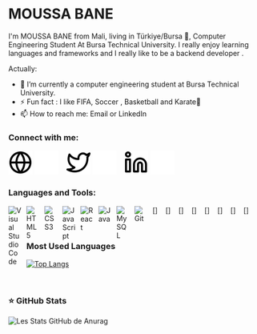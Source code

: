# MOUSSA BANE
I'm MOUSSA BANE from Mali, living in Türkiye/Bursa 🌴, Computer Engineering Student At Bursa Technical University. I really enjoy learning languages and frameworks and I really like to be a backend developer . 

<!--
**MoussaBane/MoussaBane** is a ✨ _special_ ✨ repository because its `README.md` (this file) appears on your GitHub profile.
-->
Actually:

- 🔭 I’m currently a computer engineering student at Bursa Technical University.
- ⚡ Fun fact : I like FIFA, Soccer , Basketball and Karate🥋 
- 📫 How to reach me: Email or LinkedIn 



### Connect with me:

[![img_contact](./img/globe-light.svg)](https://moussabane.com#gh-light-mode-only)
[![img_contact](./img/globe-dark.svg)](https://moussabane.com#gh-dark-mode-only)
&nbsp;&nbsp;
[![img_contact](./img/twitter-light.svg)](https://twitter.com/banemoussa2001#gh-light-mode-only)
[![img_contact](./img/twitter-dark.svg)](https://twitter.com/banemoussa2001#gh-dark-mode-only)
&nbsp;&nbsp; 
[![img_contact](./img/linkedin-light.svg)](https://www.linkedin.com/in/moussa-bane-19b5a91ba/#gh-light-mode-only)
[![img_contact](./img/linkedin-dark.svg)](https://www.linkedin.com/in/moussa-bane-19b5a91ba/#gh-dark-mode-only)


### Languages and Tools:

[<img align="left" alt="Visual Studio Code" width="26px" src="https://cdn.jsdelivr.net/gh/devicons/devicon/icons/vscode/vscode-original.svg" style="padding-right:10px;" />]
&nbsp;&nbsp;
[<img align="left" alt="HTML5" width="26px" src="https://cdn.jsdelivr.net/gh/devicons/devicon/icons/html5/html5-original.svg" style="padding-right:10px;" />]
&nbsp;&nbsp;
[<img align="left" alt="CSS3" width="26px" src="https://cdn.jsdelivr.net/gh/devicons/devicon/icons/css3/css3-original.svg" style="padding-right:10px;" />]
&nbsp;&nbsp;
[<img align="left" alt="JavaScript" width="26px" src="https://cdn.jsdelivr.net/gh/devicons/devicon/icons/javascript/javascript-original.svg" style="padding-right:10px;" />]
&nbsp;&nbsp;
[<img align="left" alt="React" width="26px" src="https://cdn.jsdelivr.net/gh/devicons/devicon/icons/react/react-original.svg" style="padding-right:10px;" />]
&nbsp;&nbsp;
[<img align="left" alt="Java" width="26px" src="https://cdn.jsdelivr.net/gh/devicons/devicon/icons/java/java-original.svg" style="padding-right:10px;" />]
&nbsp;&nbsp;
[<img align="left" alt="MySQL" width="26px" src="https://cdn.jsdelivr.net/gh/devicons/devicon/icons/mysql/mysql-original.svg" style="padding-right:10px;" />]
&nbsp;&nbsp;
[<img align="left" alt="Git" width="26px" src="https://cdn.jsdelivr.net/gh/devicons/devicon/icons/git/git-original.svg" style="padding-right:10px;" />]


<br />

### Most Used Languages

[![Top Langs](https://github-readme-stats.vercel.app/api/top-langs/?username=moussabane&layout=compact)](https://github.com/anuraghazra/github-readme-stats)

<br />

### ⭐ GitHub Stats      

![Les Stats GitHub de Anurag](https://github-readme-stats.vercel.app/api?username=moussabane&show_icons=true&theme=radical&hide=contribs,prs)



<!-- Most Used Languages

-->
<!-- GitHub Stats  
![moussabane's GitHub stats](https://github-readme-stats.vercel.app/api?username=moussabane&show_icons=true&theme=radical) 
-->
<!--
 ## My 100% online React Bootcamp

 <strong>
    3 months to be a really good React Programmer
  </strong>
  <p>
    Be a Master in React by building amazing projects
  </p>

  <a href="https://go.mikecodeur.com/react-mastery">
    <img 
      alt="Apprendre React"
      src="https://mikecodeur.com/mike/assets/courses/react-mastery.png"
    />
  </a>
 
  <a href="https://go.mikecodeur.com/react-mastery" >
    <img width="100"
      alt="Apprendre React"
      src="https://mikecodeur.com/mike/assets/mikecodeur-trans.png"
    />
  </a>
-->

<!-- For youtube
[![img_contact](./img/youtube-light.svg)](https://go.mikecodeur.com/youtube#gh-light-mode-only)
[![img_contact](./img/youtube-dark.svg)](https://go.mikecodeur.com/youtube#gh-dark-mode-only)
&nbsp;&nbsp;
-->
<!-- For instagram
[![img_contact](./img/instagram-light.svg)](https://instagram.com/mikecodeur#gh-light-mode-only)
[![img_contact](./img/instagram-dark.svg)](https://instagram.com/mikecodeur#gh-dark-mode-only)
-->





